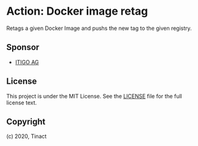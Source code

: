 # Action: Docker image retag

Retags a given Docker Image and pushs the new tag to the given registry.

## Sponsor

- [ITIGO AG](https://itigo.ch)

## License

This project is under the MIT License. See the [LICENSE](licence) file for the full license text.

## Copyright

(c) 2020, Tinact
